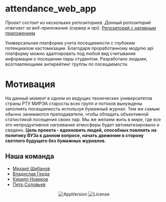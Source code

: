 # attendance_web_app

 *Проект состоит из нескольких репозиториев. Данный репозиторий отвечает за веб-приложение (сервер и api).* [Репозиторий c нативным приложением](https://github.com/hitfot/CardReaderNative)

Универсальная платформа учета посещаемости с глубоким потенциалом кастомизации. 
Благодаря проработанному модулю api платформу можно адаптировать под любой вид считывания информации о посещении пары студентом. Разработано людьми, возглавляющими антирейтинг группы по посещаемости.

# Мотивация
На данный момент в одном из ведущих технических университетов страны РТУ МИРЭА старосты всех групп и потоков вынуждены заполнять посещаемость используя бумажный журнал. Тем же самым обычно занимаются преподаватели, чтобы обладать объективной статистикой посещения своих пар. Мы же желаем жить в мире, где все это непродуктивное нагревание атмосферы будет автоматизировано и сведено. 
__Цель проекта - вдохновить людей, способных повлиять на политику ВУЗа в данном вопросе, начать движение в сторону светлого будущего без бумажных журналов.__

## Наша команда

- [Михаил Шибанов](https://github.com/Kar1ch/)
- [Владислав Герда](https://github.com/hitfot)
- [Кирилл Новиков](https://github.com/NeSmotriPojaluista)
- [Петр Соловьев](https://github.com/Peter35764)

<p align="center">
   <img src="https://img.shields.io/badge/version-1.0(Alpha)-green" alt="AppVersion">
   <img src="https://img.shields.io/badge/License-MIT-red" alt="License">
</p>
